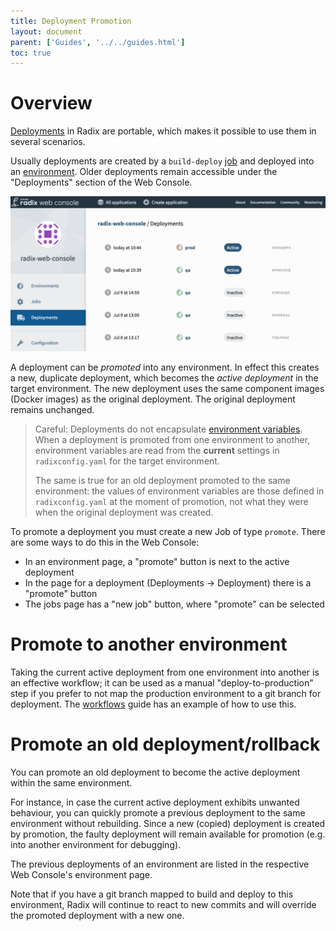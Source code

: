 ```yaml
---
title: Deployment Promotion
layout: document
parent: ['Guides', '../../guides.html']
toc: true
---
```


# Overview

[Deployments](../../docs/topic-concepts/#deployment) in Radix are portable, which makes it possible to use them in several scenarios.

Usually deployments are created by a `build-deploy` [job](../../docs/topic-concepts/#job) and deployed into an [environment](../../docs/topic-concepts/#environment). Older deployments remain accessible under the "Deployments" section of the Web Console.

![Web Console deployments](web-console-deployments.png)

A deployment can be *promoted* into any environment. In effect this creates a new, duplicate deployment, which becomes the *active deployment* in the target environment. The new deployment uses the same component images (Docker images) as the original deployment. The original deployment remains unchanged.

> Careful: Deployments do not encapsulate [environment variables](../../docs/topic-concepts/#environment-variable). When a deployment is promoted from one environment to another, environment variables are read from the **current** settings in `radixconfig.yaml` for the target environment.
>
> The same is true for an old deployment promoted to the same environment: the values of environment variables are those defined in `radixconfig.yaml` at the moment of promotion, not what they were when the original deployment was created.

To promote a deployment you must create a new Job of type `promote`. There are some ways to do this in the Web Console:

- In an environment page, a "promote" button is next to the active deployment
- In the page for a deployment (Deployments → Deployment) there is a "promote" button
- The jobs page has a "new job" button, where "promote" can be selected

# Promote to another environment

Taking the current active deployment from one environment into another is an effective workflow; it can be used as a manual "deploy-to-production" step if you prefer to not map the production environment to a git branch for deployment. The [workflows](../workflows/) guide has an example of how to use this.

# Promote an old deployment/rollback

You can promote an old deployment to become the active deployment within the same environment.

For instance, in case the current active deployment exhibits unwanted behaviour, you can quickly promote a previous deployment to the same environment without rebuilding. Since a new (copied) deployment is created by promotion, the faulty deployment will remain available for promotion (e.g. into another environment for debugging).

The previous deployments of an environment are listed in the respective Web Console's environment page.

Note that if you have a git branch mapped to build and deploy to this environment, Radix will continue to react to new commits and will override the promoted deployment with a new one.

